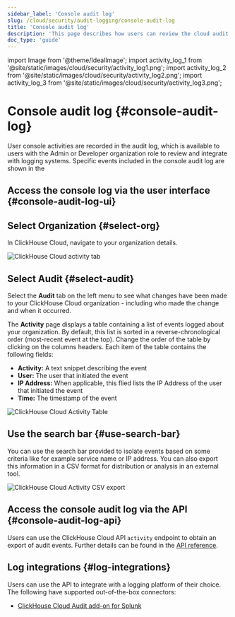 ```yaml
---
sidebar_label: 'Console audit log'
slug: /cloud/security/audit-logging/console-audit-log
title: 'Console audit log'
description: 'This page describes how users can review the cloud audit log'
doc_type: 'guide'
---
```


import Image from '@theme/IdealImage';
import activity_log_1 from '@site/static/images/cloud/security/activity_log1.png';
import activity_log_2 from '@site/static/images/cloud/security/activity_log2.png';
import activity_log_3 from '@site/static/images/cloud/security/activity_log3.png';

# Console audit log {#console-audit-log}

User console activities are recorded in the audit log, which is available to users with the Admin or Developer organization role to review and integrate with logging systems. Specific events included in the console audit log are shown in the 

## Access the console log via the user interface {#console-audit-log-ui}

<VerticalStepper>

## Select Organization {#select-org}

In ClickHouse Cloud, navigate to your organization details. 

<Image img={activity_log_1} size="md" alt="ClickHouse Cloud activity tab" border />

<br/>

## Select Audit {#select-audit}

Select the **Audit** tab on the left menu to see what changes have been made to your ClickHouse Cloud organization - including who made the change and when it occurred.

The **Activity** page displays a table containing a list of events logged about your organization. By default, this list is sorted in a reverse-chronological order (most-recent event at the top). Change the order of the table by clicking on the columns headers. Each item of the table contains the following fields:

- **Activity:** A text snippet describing the event
- **User:** The user that initiated the event
- **IP Address:** When applicable, this flied lists the IP Address of the user that initiated the event
- **Time:** The timestamp of the event

<Image img={activity_log_2} size="md" alt="ClickHouse Cloud Activity Table" border />

<br/>

## Use the search bar {#use-search-bar}

You can use the search bar provided to isolate events based on some criteria like for example service name or IP address. You can also export this information in a CSV format for distribution or analysis in an external tool.

</VerticalStepper>

<div class="eighty-percent">
    <Image img={activity_log_3} size="lg" alt="ClickHouse Cloud Activity CSV export" border />
</div>

## Access the console audit log via the API {#console-audit-log-api}

Users can use the ClickHouse Cloud API `activity` endpoint to obtain an export 
of audit events. Further details can be found in the [API reference](https://clickhouse.com/docs/cloud/manage/api/swagger).

## Log integrations {#log-integrations}

Users can use the API to integrate with a logging platform of their choice. The following have supported out-of-the-box connectors:
- [ClickHouse Cloud Audit add-on for Splunk](/integrations/audit-splunk)
